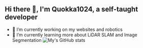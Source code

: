 ## Hi there 👋, I'm Quokka1024, a self-taught developer
- 🔭 I’m currently working on my websites and robotics
- 🌱 I’m currently learning more about LiDAR SLAM and Image Segmentation
![My's GitHub stats](https://github-readme-stats-quokka1024s-projects.vercel.app/api?username=quokka1024&show_icons=true&theme=transparent)
<!--
**quokka1024/quokka1024** is a ✨ _special_ ✨ repository because its `README.md` (this file) appears on your GitHub profile.

Here are some ideas to get you started:

- 🔭 I’m currently working on ...
- 🌱 I’m currently learning ...
- 👯 I’m looking to collaborate on ...
- 🤔 I’m looking for help with ...
- 💬 Ask me about ...
- 📫 How to reach me: ...
- 😄 Pronouns: ...
- ⚡ Fun fact: ...
-->
